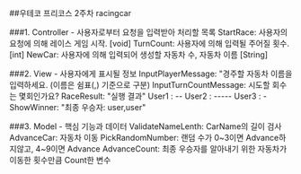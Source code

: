##우테코 프리코스 2주차 racingcar

###1. Controller - 사용자로부터 요청을 입력받아 처리할 목록
   StartRace: 사용자의 요청에 의해 레이스 게임 시작. [void]
   TurnCount: 사용자에 의해 입력될 주어질 횟수. [int]
   NewCar: 사용자에 의해 입력되어 생성할 자동차 수, 자동차 이름 [String]

###2. View - 사용자에게 표시될 정보
   InputPlayerMessage: "경주할 자동차 이름을 입력하세요. (이름은 쉼표(,) 기준으로 구분)
   InputTurnCountMessage: 시도할 회수는 몇회인가요?
   RaceResult: "실행 결과"
               User1 : --
               User2 : -----
               User3 : -
   ShowWinner: "최종 우승자: user,user"

###3. Model - 핵심 기능과 데이터
   ValidateNameLenth: CarName의 길이 검사
   AdvanceCar: 자동차 이동
   PickRandomNumber: 랜덤 수가 0~3이면 Advance하지않고, 4~9이면 Advance
   AdvanceCount: 최종 우승자를 알아내기 위한 자동차가 이동한 횟수만큼 Count한 변수
   
